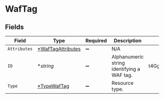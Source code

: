 # WafTag


## Fields

| Field                                                        | Type                                                         | Required                                                     | Description                                                  | Example                                                      |
| ------------------------------------------------------------ | ------------------------------------------------------------ | ------------------------------------------------------------ | ------------------------------------------------------------ | ------------------------------------------------------------ |
| `Attributes`                                                 | [*WafTagAttributes](../../models/shared/waftagattributes.md) | :heavy_minus_sign:                                           | N/A                                                          |                                                              |
| `ID`                                                         | **string*                                                    | :heavy_minus_sign:                                           | Alphanumeric string identifying a WAF tag.                   | t4Gg2uUGZzb2W9Euo4mo0R                                       |
| `Type`                                                       | [*TypeWafTag](../../models/shared/typewaftag.md)             | :heavy_minus_sign:                                           | Resource type.                                               |                                                              |